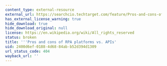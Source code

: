 ```yaml
---
content_type: external-resource
external_url: https://searchcio.techtarget.com/feature/Pros-and-cons-of-RPA-platforms-vs-APIs
has_external_license_warning: true
hide_download: true
hide_download_original: null
license: https://en.wikipedia.org/wiki/All_rights_reserved
status: broken
title: '''Pros and cons of RPA platforms vs. APIs'
uid: 2400d6ef-0188-4d68-84ab-b52d394d1309
url_status_code: 404
wayback_url: ''
---
```

